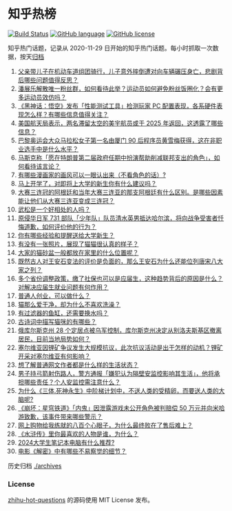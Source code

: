 # 知乎热榜
[![Build Status](https://github.com/ToWeLong/zhihu-hot-questions/workflows/CI/badge.svg)](https://github.com/ToWeLong/zhihu-hot-questions/actions)
[![GitHub language](https://img.shields.io/badge/language-golang-orange.svg)](https://golang.org/)
[![GitHub license](https://img.shields.io/github/license/ToWeLong/zhihu-hot-questions)](https://github.com/ToWeLong/zhihu-hot-questions/blob/main/LICENSE)

知乎热门话题，记录从 2020-11-29 日开始的知乎热门话题。每小时抓取一次数据，按天[归档](./archives)

<!-- BEGIN -->

1. [父亲带儿子在机动车道组团骑行，儿子意外摔倒遭对向车辆碾压身亡，悲剧背后哪些问题值得反思？](https://www.zhihu.com/question/664119260)
1. [潘展乐解散唯一粉丝群，如何看待此举？运动员如何避免粉丝饭圈化？会有更多运动员效仿吗？](https://www.zhihu.com/question/664153119)
1. [《黑神话：悟空》发布「性能测试工具」检测玩家 PC 配置表现，各系硬件表现怎么样？有哪些信息值得关注？](https://www.zhihu.com/question/664160122)
1. [美国航天局表示，两名滞留太空的美宇航员或于 2025 年返回，这透露了哪些信息？](https://www.zhihu.com/question/663782498)
1. [巴黎奥运会大众马拉松女子第一名由厦门 90 后程序员黄雪梅获得，这在非职业选手中是什么水平？](https://www.zhihu.com/question/664001863)
1. [马斯克称「愿在特朗普第二届政府任期中扮演帮助削减联邦支出的角色」，如何看待该言论？](https://www.zhihu.com/question/664164537)
1. [有哪些漫画家的画风可以一眼认出来（不看角色的话）?](https://www.zhihu.com/question/417165892)
1. [马上开学了，对即将上大学的新生你有什么建议吗？](https://www.zhihu.com/question/663855496)
1. [大赛三连冠的阿根廷和当年大赛三连亚的那支阿根廷有什么区别。是哪些因素能让他们从大赛三连亚变成三连冠？](https://www.zhihu.com/question/664130770)
1. [武松是一个好相处的人吗？](https://www.zhihu.com/question/658479233)
1. [原侵华日军 731 部队「少年队」队员清水英男抵达哈尔滨，将向战争受害者忏悔道歉，如何评价他的行为？](https://www.zhihu.com/question/664118763)
1. [你有哪些经验和提醒送给大学新生？](https://www.zhihu.com/question/663855437)
1. [有没有一张照片，展现了猫猫很认真的样子？](https://www.zhihu.com/question/663839598)
1. [大家的猫砂盆一般都放在家里的什么位置呢？](https://www.zhihu.com/question/663103915)
1. [既然古人对王安石变法的评价是负面的，那么王安石为什么还能位列唐宋八大家之列？](https://www.zhihu.com/question/662555159)
1. [多个省份调整政策，缴了社保也可以是应届生，这种趋势背后的原因是什么？对解决应届生就业问题有何作用？](https://www.zhihu.com/question/664161611)
1. [普通人创业，可以做什么？](https://www.zhihu.com/question/663241943)
1. [猫那么爱干净，却为什么不喜欢洗澡？](https://www.zhihu.com/question/663006093)
1. [有过滤器的鱼缸，还需要换水吗？](https://www.zhihu.com/question/661798094)
1. [古诗词中描写猫咪的有哪些？](https://www.zhihu.com/question/661642468)
1. [俄库尔斯克州 28 个定居点被乌军控制，库尔斯克州决定从别洛夫斯基区撤离居民，目前当地局势如何？](https://www.zhihu.com/question/664120669)
1. [塞尔维亚因锂矿争议发生大规模抗议，此次抗议活动是出于怎样的动机？锂矿开采对塞尔维亚有何影响？](https://www.zhihu.com/question/663998709)
1. [想了解普通网文作者都是什么样的生活状态？](https://www.zhihu.com/question/648334767)
1. [男子持弓箭射伤路人，警方通报「嫌犯认为隔壁安监控影响其生活」，他将承担哪些责任？个人安监控需注意什么？](https://www.zhihu.com/question/664106314)
1. [为什么《三体.死神永生》中阶梯计划中，不送人类的受精卵，而要送人类的大脑呢?](https://www.zhihu.com/question/662208548)
1. [《崩坏：星穹铁道》「内鬼」因泄露游戏未公开角色被判赔偿 50 万元并向米哈游致歉，该事件带来哪些警示？](https://www.zhihu.com/question/664117574)
1. [网上购物给我练就的八百个心眼子，为什么最终败在了售后难上？](https://www.zhihu.com/question/664162630)
1. [《水浒传》里你最喜欢的人物是谁，为什么？](https://www.zhihu.com/question/662084386)
1. [2024大学生笔记本电脑有什么推荐?](https://www.zhihu.com/question/662401863)
1. [电影《解密》中有哪些不易察觉的细节？](https://www.zhihu.com/question/663332908)

<!-- END -->

历史归档 [./archives](./archives)


### License
[zhihu-hot-questions](https://github.com/towelong/zhihu-hot-questions) 的源码使用 MIT License 发布。